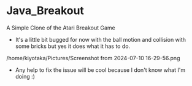 # Java_Breakout
A Simple Clone of the Atari Breakout Game

* It's a little bit bugged for now with the ball motion and collision with some bricks but yes it does what
    it has to do.

/home/kiyotaka/Pictures/Screenshot from 2024-07-10 16-29-56.png

* Any help to fix the issue will be cool because I don't know what I'm doing :)
